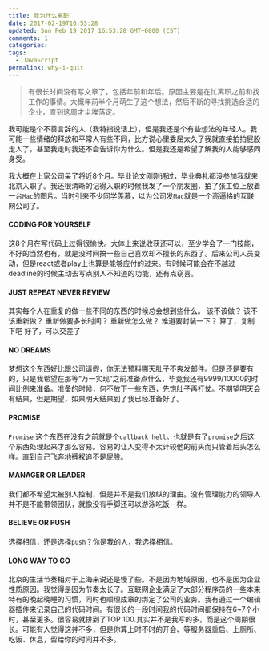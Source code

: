 ```yaml
---
title: 我为什么离职
date: 2017-02-19T16:53:28
updated: Sun Feb 19 2017 16:53:28 GMT+0800 (CST)
comments: 1
categories:
tags:
  - JavaScript
permalink: why-i-quit
---
```


> 有很长时间没有写文章了，包括年前和年后。原因主要是在忙离职之前和找工作的事情。大概年前半个月萌生了这个想法，然后不断的寻找挑选合适的企业，直到这周才尘埃落定。

<!--more-->

我可能是个不善言辞的人（我特指说话上），但是我还是个有些想法的年轻人。我可能一些情绪的释放和平常人有些不同，比方说心里委屈太久了我就直接拍拍屁股走人了，甚至我走时我还不会告诉你为什么。但是我还是希望了解我的人能够感同身受。


我大概在上家公司呆了将近8个月。毕业论文刚刚通过，毕业典礼都没参加我就来北京入职了。我还很清晰的记得入职的时候我发了一个朋友圈，拍了张工位上放着一台`Mac`的图片。当时引来不少同学羡慕，以为公司发`Mac`就是一个高逼格的互联网公司了。


#### CODING FOR YOURSELF

这8个月在写代码上过得很愉快。大体上来说收获还可以，至少学会了一门技能，不好的当然也有，就是没时间搞一些自己喜欢却不擅长的东西了。后来公司人员变动，但是react或者play上也算是能够应付的过来。有时候可能会在不越过deadline的时候主动去写点别人不知道的功能，还有点窃喜。


#### JUST REPEAT NEVER REVIEW

其实每个人在重复的做一些不同的东西的时候总会想到些什么。
该不该做？
该不该重新做？
重新做要多长时间？
重新做怎么做？
难道要封装一下？
算了，复制下吧
好了，可以交差了

#### NO DREAMS

梦想这个东西好比跟公司请假，你无法预料哪天肚子不爽发邮件。但是还是要有的，只是我希望在那等“万一实现”之前准备点什么，毕竟我还有9999/10000的时间比例来准备。准备的时候，何不放下一些东西，先饱肚子再打仗。不期望明天会有结果，但是期望，如果明天结果到了我已经准备好了。

#### PROMISE

`Promise` 这个东西在没有之前就是个`callback hell`。也就是有了`promise`之后这个东西处理起来才那么容易。容易的让人变得不太计较他的前头而只管着后头怎么样。直到自己飞奔地裤衩追不是屁股。

#### MANAGER OR LEADER

我们都不希望太被别人控制，但是并不是我们放纵的理由。没有管理能力的领导人并不是不能带领团队，就像没有手脚还可以游泳吃饭一样。

#### BELIEVE OR PUSH

选择相信，还是选择`push`？你是我的人，我选择相信。

#### LONG WAY TO GO

北京的生活节奏相对于上海来说还是慢了些。不是因为地域原因，也不是因为企业性质原因。我觉得是因为节奏太长了。互联网企业满足了大部分程序员的一些本来特有的晚起晚睡的习惯，同时也顺理成章的绑定了公司的业务。我有通过一个编辑器插件来记录自己的代码时间。有很长的一段时间我的代码时间都保持在6~7个小时，甚至更多。很容易就排到了TOP 100.其实并不是我写的多，而是这个周期很长。可能有人觉得这并不多，但是你算上时不时的开会、等服务器重启、上厕所、吃饭、休息，留给你的时间并不多。


